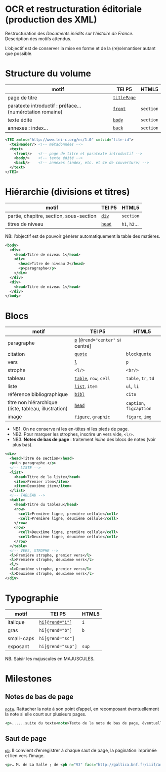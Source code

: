 OCR et restructuration éditoriale (production des XML)
===

Restructuration des *Documents inédits sur l’histoire de France*.  
Description des motifs attendus.

L’objectif est de conserver la mise en forme et de la (re)sémantiser autant que possible.


# Structure du volume

|motif|TEI P5|HTML5|
|-----|------|-----|
|page de titre|[`titlePage`](http://www.tei-c.org/release/doc/tei-p5-doc/fr/html/ref-titlePage.html)||
|paratexte introductif : préface… (numérotation romaine)|[`front`](http://www.tei-c.org/release/doc/tei-p5-doc/fr/html/ref-front.html)|`section`|
|texte édité|[`body`]()|`section`|
|annexes : index…|[`back`](http://www.tei-c.org/release/doc/tei-p5-doc/fr/html/ref-back.html)|`section`|

```xml
<TEI xmlns="http://www.tei-c.org/ns/1.0" xml:id="file-id">
  <teiHeader/> <!-- métadonnées -->
  <text>
    <front/>   <!-- page de titre et paratexte introductif -->
    <body/>    <!-- texte édité -->
    <back/>    <!-- annexes (index, etc. et 4e de couverture) -->
  </text>
</TEI>
```


# Hiérarchie (divisions et titres)

|motif|TEI P5|HTML5|
|-----|------|-----|
|partie, chapitre, section, sous-section|[`div`](http://www.tei-c.org/release/doc/tei-p5-doc/fr/html/ref-div.html)|`section`|
|titres de niveau|[`head`](http://www.tei-c.org/release/doc/tei-p5-doc/fr/html/ref-head.html)|`h1`, `h2`…|

NB: l’objectif est de pouvoir générer automatiquement la table des matières.

```xml
<body>
  <div>
    <head>Titre de niveau 1</head>
    <div>
      <head>Titre de niveau 2</head>
      <p>paragraphe</p>
    </div>
  </div>
  <div>
    <head>Titre de niveau 1</head>
  </div>
</body>
```


# Blocs

|motif|TEI P5|HTML5|
|-----|------|-----|
|paragraphe|[`p`](http://www.tei-c.org/release/doc/tei-p5-doc/fr/html/ref-p.html) [`@rend="center"` si centré]||
|citation|[`quote`](http://www.tei-c.org/release/doc/tei-p5-doc/fr/html/ref-quote.html)|`blockquote`|
|vers|[`l`](http://www.tei-c.org/release/doc/tei-p5-doc/fr/html/ref-l.html)|`p`|
|strophe|`<l/>`|`<br/>`|
|tableau|[`table`](http://www.tei-c.org/release/doc/tei-p5-doc/fr/html/ref-table.html), `row`, `cell`|`table`, `tr`, `td`|
|liste|[`list`](http://www.tei-c.org/release/doc/tei-p5-doc/fr/html/ref-list.html), `item`|`ul`, `li`|
|référence bibliographique|[`bibl`](http://www.tei-c.org/release/doc/tei-p5-doc/fr/html/ref-bibl.html)|`cite`|
|titre non hiérarchique (liste, tableau, illustration)|[`head`](http://www.tei-c.org/release/doc/tei-p5-doc/fr/html/ref-head.html)|`caption`, `figcaption`|
|image|[`figure`](http://www.tei-c.org/release/doc/tei-p5-doc/fr/html/ref-figure.html), `graphic`|`figure`, `img`|

* NB1. On ne conserve ni les en-têtes ni les pieds de page.
* NB2. Pour marquer les strophes, inscrire un vers vide, `<l/>`.
* NB3. **Notes de bas de page** : traitement *inline* des blocs de notes (voir plus bas).


```xml
<div>
  <head>Titre de section</head>
  <p>Un paragraphe.</p>
  <!-- LISTE -->
  <list>
    <head>Titre de la liste</head>
    <item>Premier item</item>
    <item>Deuxième item</item>
  </list>
  <!-- TABLEAU -->
  <table>
    <head>Titre du tableau</head>
    <row>
      <cell>Première ligne, première cellule</cell>
      <cell>Première ligne, deuxième cellule</cell>
    </row>
    <row>
      <cell>Deuxième ligne, première cellule</cell>
      <cell>Deuxième ligne, deuxième cellule</cell>
    </row>
  </table>
  <!-- VERS, STROPHE -->
  <l>Première strophe, premier vers</l>
  <l>Première strophe, deuxième vers</l>
  <l/>
  <l>Deuxième strophe, premier vers</l>
  <l>Deuxième strophe, deuxième vers</l>
</div>
```

# Typographie


|motif|TEI P5|HTML5|
|-----|------|-----|
|italique|[`hi[@rend="i"]`](http://www.tei-c.org/release/doc/tei-p5-doc/fr/html/ref-hi.html)|`i`|
|gras|`hi[@rend="b"]`|`b`|
|small-caps|`hi[@rend="sc"]`||
|exposant|`hi[@rend="sup"]`|`sup`|

NB. Saisir les majuscules en MAJUSCULES.

# Milestones

## Notes de bas de page
[`note`](http://www.tei-c.org/release/doc/tei-p5-doc/fr/html/ref-note.html). Rattacher la note à son point d’appel, en recomposant éventuellement la note si elle court sur plusieurs pages.

```xml
<p>......suite du texte<note>Texte de la note de bas de page, éventuellement structurée en paragraphes</note> suite du texte......</p>
```

## Saut de page
[`pb`](http://www.tei-c.org/release/doc/tei-p5-doc/fr/html/ref-pb.html). Il convient d’enregistrer à chaque saut de page, la pagination imprimée et lien vers l’image.

```xml
<p>… M. de La Salle ; de <pb n="93" facs="http://gallica.bnf.fr/iiif/ark:/12148/bpt6k6561127c/f103/full/full/0/native.jpg"/>belles tapisseries de Flandre…</p>
```
